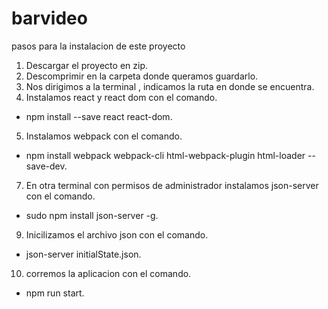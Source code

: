 # barvideo

pasos para la instalacion de este proyecto 

1. Descargar el proyecto en zip.
2. Descomprimir en la carpeta donde queramos guardarlo.
3. Nos dirigimos a la terminal , indicamos la ruta en donde se encuentra. 
4. Instalamos react y react dom con el comando.
- npm install  --save react react-dom.
5. Instalamos webpack con el comando.
- npm install webpack webpack-cli html-webpack-plugin html-loader --save-dev.
7. En otra terminal con permisos de administrador instalamos json-server con el comando.
- sudo npm install json-server -g.
9. Inicilizamos el archivo json con el comando. 
- json-server initialState.json.
10. corremos la aplicacion con el comando.
- npm run start.
